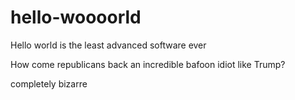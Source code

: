 # hello-woooorld
Hello world is the least advanced software ever

How come republicans back an incredible bafoon idiot like Trump?

completely bizarre

